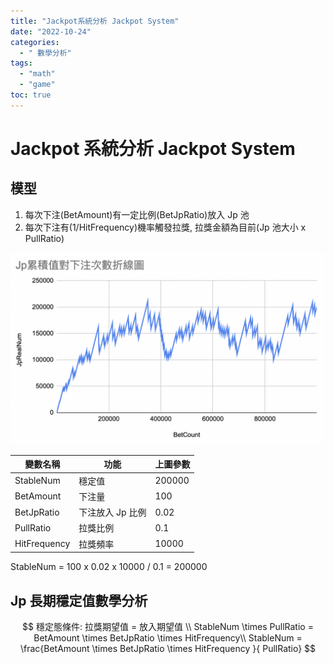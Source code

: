 ```yaml
---
title: "Jackpot系統分析 Jackpot System"
date: "2022-10-24"
categories:
  - " 數學分析"
tags:
  - "math"
  - "game"
toc: true
---
```


# Jackpot 系統分析 Jackpot System

## 模型

1. 每次下注(BetAmount)有一定比例(BetJpRatio)放入 Jp 池
2. 每次下注有(1/HitFrequency)機率觸發拉獎, 拉獎金額為目前(Jp 池大小 x PullRatio)

![jp_system_1](./imgs/jp_system_1.png "Jp累積值對下注次數折線圖")

<!--more-->

| 變數名稱     | 功能             | 上圖參數 |
| ------------ | ---------------- | -------- |
| StableNum    | 穩定值           | 200000   |
| BetAmount    | 下注量           | 100      |
| BetJpRatio   | 下注放入 Jp 比例 | 0.02     |
| PullRatio    | 拉獎比例         | 0.1      |
| HitFrequency | 拉獎頻率         | 10000    |

StableNum = 100 x 0.02 x 10000 / 0.1 = 200000

## Jp 長期穩定值數學分析

$$
穩定態條件: 拉獎期望值 = 放入期望值 \\
StableNum  \times PullRatio = BetAmount \times BetJpRatio \times HitFrequency\\
StableNum = \frac{BetAmount \times BetJpRatio \times HitFrequency }{ PullRatio}
$$
